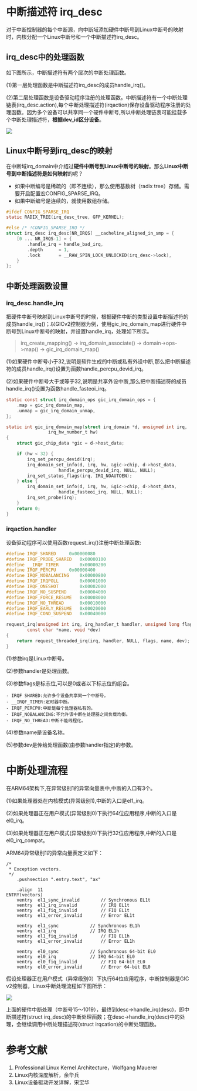 # 中断描述符 irq_desc
对于中断控制器的每个中断源，向中断域添加硬件中断号到Linux中断号的映射时，内核分配一个Linux中断号和一个中断描述符irq_desc。

## irq_desc中的处理函数
如下图所示，中断描述符有两个层次的中断处理函数。

(1)第一层处理函数是中断描述符irq_desc的成员handle_irq()。

(2)第二层处理函数是设备驱动程序注册的处理函数。中断描述符有一个中断处理链表(irq_desc.action),每个中断处理描述符(irqaction)保存设备驱动程序注册的处理函数。因为多个设备可以共享同一个硬件中断号,所以中断处理链表可能挂载多个中断处理描述符，**根据dev_id区分设备**。



![](https://cdn.nlark.com/yuque/0/2024/png/756577/1734680735523-07fd57ea-9420-4c01-ba22-f46214431142.png)

## Linux中断号到irq_desc的映射
在中断域irq_domain中介绍过**硬件中断号到Linux中断号的映射**。那么**Linux中断号到中断描述符是如何映射**的呢？

+ 如果中断编号是稀疏的（即不连续），那么使用基数树（radix tree）存储。需要开启配置宏CONFIG_SPARSE_IRQ。
+ 如果中断编号是连续的，就使用数组存储。

```c
#ifdef CONFIG_SPARSE_IRQ
static RADIX_TREE(irq_desc_tree, GFP_KERNEL);

#else /* !CONFIG_SPARSE_IRQ */
struct irq_desc irq_desc[NR_IRQS] __cacheline_aligned_in_smp = {
	[0 ... NR_IRQS-1] = {
		.handle_irq	= handle_bad_irq,
		.depth		= 1,
		.lock		= __RAW_SPIN_LOCK_UNLOCKED(irq_desc->lock),
	}
};
```

## 中断处理函数设置
### irq_desc.handle_irq
把硬件中断号映射到Linux中断号的时候，根据硬件中断的类型设置中断描述符的成员handle_irq()；以GICv2控制器为例，使用gic_irq_domain_map进行硬件中断号到Linux中断号的映射，并设置handle_irq，处理如下所示。

> irq_create_mapping() -> irq_domain_associate() -> domain->ops->map() -> gic_irq_domain_map()
>

(1)如果硬件中断号小于32,说明是软件生成的中断或私有外设中断,那么把中断描述符的成员handle_irq()设置为函数handle_percpu_devid_irq。

(2)如果硬件中断号大于或等于32,说明是共享外设中断,那么把中断描述符的成员handle_irq()设置为函数handle_fasteoi_irq。

```c
static const struct irq_domain_ops gic_irq_domain_ops = {
	.map = gic_irq_domain_map,
	.unmap = gic_irq_domain_unmap,
};

static int gic_irq_domain_map(struct irq_domain *d, unsigned int irq,
				irq_hw_number_t hw)
{
	struct gic_chip_data *gic = d->host_data;

	if (hw < 32) {
		irq_set_percpu_devid(irq);
		irq_domain_set_info(d, irq, hw, &gic->chip, d->host_data,
				    handle_percpu_devid_irq, NULL, NULL);
		irq_set_status_flags(irq, IRQ_NOAUTOEN);
	} else {
		irq_domain_set_info(d, irq, hw, &gic->chip, d->host_data,
				    handle_fasteoi_irq, NULL, NULL);
		irq_set_probe(irq);
	}
	return 0;
}
```

### irqaction.handler
设备驱动程序可以使用函数request_irq()注册中断处理函数:

```c
#define IRQF_SHARED		0x00000080
#define IRQF_PROBE_SHARED	0x00000100
#define __IRQF_TIMER		0x00000200
#define IRQF_PERCPU		0x00000400
#define IRQF_NOBALANCING	0x00000800
#define IRQF_IRQPOLL		0x00001000
#define IRQF_ONESHOT		0x00002000
#define IRQF_NO_SUSPEND		0x00004000
#define IRQF_FORCE_RESUME	0x00008000
#define IRQF_NO_THREAD		0x00010000
#define IRQF_EARLY_RESUME	0x00020000
#define IRQF_COND_SUSPEND	0x00040000

request_irq(unsigned int irq, irq_handler_t handler, unsigned long flags,
	    const char *name, void *dev)
{
	return request_threaded_irq(irq, handler, NULL, flags, name, dev);
}
```

(1)参数irq是Linux中断号。

(2)参数handler是处理函数。

(3)参数flags是标志位,可以是0或者以下标志位的组合。

    - IRQF SHARED:允许多个设备共享同一个中断号。
    - __IRQF_TIMER:定时器中断。
    - IRQF_PERCPU:中断是每个处理器私有的。
    - IRQF_NOBALANCING:不允许该中断在处理器之间负载均衡。
    - IRQF_NO_THREAD:中断不能线程化。

(4)参数name是设备名称。

(5)参数dev是传给处理函数(由参数handler指定)的参数。

# 中断处理流程
在ARM64架构下,在异常级别1的异常向量表中,中断的入口有3个。

(1)如果处理器处在内核模式(异常级别1),中断的入口是el1_irq。

(2)如果处理器正在用户模式(异常级别0)下执行64位应用程序,中断的入口是el0_irq。

(3)如果处理器正在用户模式(异常级别0)下执行32位应用程序,中断的入口是el0_irq_compat。

ARM64异常级别1的异常向量表定义如下：

```plain
/*
 * Exception vectors.
 */
	.pushsection ".entry.text", "ax"

	.align	11
ENTRY(vectors)
	ventry	el1_sync_invalid		// Synchronous EL1t
	ventry	el1_irq_invalid			// IRQ EL1t
	ventry	el1_fiq_invalid			// FIQ EL1t
	ventry	el1_error_invalid		// Error EL1t

	ventry	el1_sync			// Synchronous EL1h
	ventry	el1_irq				// IRQ EL1h
	ventry	el1_fiq_invalid			// FIQ EL1h
	ventry	el1_error_invalid		// Error EL1h

	ventry	el0_sync			// Synchronous 64-bit EL0
	ventry	el0_irq				// IRQ 64-bit EL0
	ventry	el0_fiq_invalid			// FIQ 64-bit EL0
	ventry	el0_error_invalid		// Error 64-bit EL0
```

假设处理器正在用户模式（异常级别0）下执行64位应用程序，中断控制器是GIC v2控制器，Linux中断处理流程如下图所示：

![](https://cdn.nlark.com/yuque/0/2024/png/756577/1734873840422-999cab7e-1759-46cd-9b9b-c3a45fd7f1a6.png)

上面的硬件中断处理（中断号15～1019），最终到desc->handle_irq(desc)，即中断描述符(struct irq_desc)的中断处理函数；在desc->handle_irq(desc)中的处理，会继续调用中断处理描述符(struct irqcation)的中断处理函数。

# 参考文献
1. Professional Linux Kernel Architecture，Wolfgang Mauerer
2. Linux内核深度解析，余华兵
3. Linux设备驱动开发详解，宋宝华

